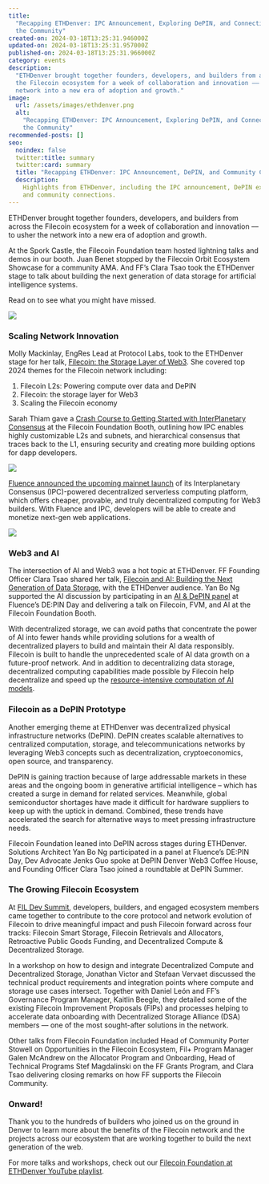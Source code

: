 ```yaml
---
title:
  "Recapping ETHDenver: IPC Announcement, Exploring DePIN, and Connecting with
  the Community"
created-on: 2024-03-18T13:25:31.946000Z
updated-on: 2024-03-18T13:25:31.957000Z
published-on: 2024-03-18T13:25:31.966000Z
category: events
description:
  "ETHDenver brought together founders, developers, and builders from across
  the Filecoin ecosystem for a week of collaboration and innovation –– to usher the
  network into a new era of adoption and growth."
image:
  url: /assets/images/ethdenver.png
  alt:
    "Recapping ETHDenver: IPC Announcement, Exploring DePIN, and Connecting with
    the Community"
recommended-posts: []
seo:
  noindex: false
  twitter:title: summary
  twitter:card: summary
  title: "Recapping ETHDenver: IPC Announcement, DePIN, and Community Connections"
  description:
    Highlights from ETHDenver, including the IPC announcement, DePIN exploration,
    and community connections.
---
```


ETHDenver brought together founders, developers, and builders from across the Filecoin ecosystem for a week of collaboration and innovation –– to usher the network into a new era of adoption and growth.

At the Spork Castle, the Filecoin Foundation team hosted lightning talks and demos in our booth. Juan Benet stopped by the Filecoin Orbit Ecosystem Showcase for a community AMA. And FF’s Clara Tsao took the ETHDenver stage to talk about building the next generation of data storage for artificial intelligence systems.

Read on to see what you might have missed.

![](/assets/images/ghoi50uwcaafejn.jpeg)

### Scaling Network Innovation

Molly Mackinlay, EngRes Lead at Protocol Labs, took to the ETHDenver stage for her talk, [Filecoin: the Storage Layer of Web3](https://twitter.com/FilFoundation/status/1764301751975289284). She covered top 2024 themes for the Filecoin network including:

1. Filecoin L2s: Powering compute over data and DePIN
2. Filecoin: the storage layer for Web3
3. Scaling the Filecoin economy

Sarah Thiam gave a [Crash Course to Getting Started with InterPlanetary Consensus](https://www.youtube.com/watch?v=h3qERnJyz2U) at the Filecoin Foundation Booth, outlining how IPC enables highly customizable L2s and subnets, and hierarchical consensus that traces back to the L1, ensuring security and creating more building options for dapp developers.

![](/assets/images/ghikuhlwoaauewy.jpeg)

[Fluence announced the upcoming mainnet launch](https://filecoin.io/blog/posts/interplanetary-consensus--fluence-power-the-future-of-cloudless-computing/?utm_source=upload.fil.org&utm_medium=newsletter&utm_campaign=the-depin-opportunity) of its Interplanetary Consensus (IPC)-powered decentralized serverless computing platform, which offers cheaper, provable, and truly decentralized computing for Web3 builders. With Fluence and IPC, developers will be able to create and monetize next-gen web applications.

![](/assets/images/ghywxzyxwaahyct.jpeg)

### Web3 and AI

The intersection of AI and Web3 was a hot topic at ETHDenver. FF Founding Officer Clara Tsao shared her talk, [Filecoin and AI: Building the Next Generation of Data Storage](https://twitter.com/EthereumDenver/status/1763723498042659294), with the ETHDenver audience. Yan Bo Ng supported the AI discussion by participating in an [AI & DePIN panel](https://www.youtube.com/live/k1HxuhBBvPg?si=2z6Y4RwVvrrtjqk7&t=5362) at Fluence’s DE:PIN Day and delivering a talk on Filecoin, FVM, and AI at the Filecoin Foundation Booth.

With decentralized storage, we can avoid paths that concentrate the power of AI into fewer hands while providing solutions for a wealth of decentralized players to build and maintain their AI data responsibly. Filecoin is built to handle the unprecedented scale of AI data growth on a future-proof network. And in addition to decentralizing data storage, decentralized computing capabilities made possible by Filecoin help decentralize and speed up the [resource-intensive computation of AI models](https://blogs.nvidia.com/blog/2023/01/20/what-is-ai-computing/#:~:text=AI%20computing%20multiplies%20together%20every,data%20on%20fast%20computer%20networks.).

### Filecoin as a DePIN Prototype

Another emerging theme at ETHDenver was decentralized physical infrastructure networks (DePIN). DePIN creates scalable alternatives to centralized computation, storage, and telecommunications networks by leveraging Web3 concepts such as decentralization, cryptoeconomics, open source, and transparency.

DePIN is gaining traction because of large addressable markets in these areas and the ongoing boom in generative artificial intelligence – which has created a surge in demand for related services. Meanwhile, global semiconductor shortages have made it difficult for hardware suppliers to keep up with the uptick in demand. Combined, these trends have accelerated the search for alternative ways to meet pressing infrastructure needs.

Filecoin Foundation leaned into DePIN across stages during ETHDenver. Solutions Architect Yan Bo Ng participated in a panel at Fluence’s DE:PIN Day, Dev Advocate Jenks Guo spoke at DePIN Denver Web3 Coffee House, and Founding Officer Clara Tsao joined a roundtable at DePIN Summer.

### The Growing Filecoin Ecosystem 

At [FIL Dev Summit](https://fildev.io/FDS-3), developers, builders, and engaged ecosystem members came together to contribute to the core protocol and network evolution of Filecoin to drive meaningful impact and push Filecoin forward across four tracks: Filecoin Smart Storage, Filecoin Retrievals and Allocators, Retroactive Public Goods Funding, and Decentralized Compute & Decentralized Storage.

In a workshop on how to design and integrate Decentralized Compute and Decentralized Storage, Jonathan Victor and Stefaan Vervaet discussed the technical product requirements and integration points where compute and storage use cases intersect. Together with Daniel León and FF’s Governance Program Manager, Kaitlin Beegle, they detailed some of the existing Filecoin Improvement Proposals (FIPs) and processes helping to accelerate data onboarding with Decentralized Storage Alliance (DSA) members –– one of the most sought-after solutions in the network.

Other talks from Filecoin Foundation included Head of Community Porter Stowell on Opportunities in the Filecoin Ecosystem, Fil+ Program Manager Galen McAndrew on the Allocator Program and Onboarding, Head of Technical Programs Stef Magdalinski on the FF Grants Program, and Clara Tsao delivering closing remarks on how FF supports the Filecoin Community.

### Onward!

Thank you to the hundreds of builders who joined us on the ground in Denver to learn more about the benefits of the Filecoin network and the projects across our ecosystem that are working together to build the next generation of the web.

For more talks and workshops, check out our [Filecoin Foundation at ETHDenver YouTube playlist](https://www.youtube.com/playlist?list=PLp3zrT1ewY0n5abZ0vr8KdPe0AH05-2pR).
